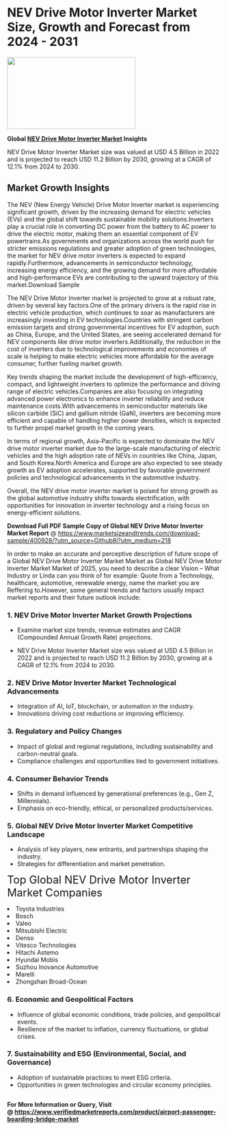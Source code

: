 <H1>NEV Drive Motor Inverter Market Size, Growth and Forecast from 2024 - 2031</H1><img class="aligncenter size-medium wp-image-584254" src="https://thirdeyenews.in/wp-content/uploads/2024/09/Global-Market-Research-300x168.jpeg" alt="" width="300" height="168" /><p><strong>Global&nbsp;<a href="https://www.marketsizeandtrends.com/download-sample/400928/?utm_source=Github8j?utm_medium=218">NEV Drive Motor Inverter Market</a> Insights</strong></p><p>NEV Drive Motor Inverter Market size was valued at USD 4.5 Billion in 2022 and is projected to reach USD 11.2 Billion by 2030, growing at a CAGR of 12.1% from 2024 to 2030.</p><p><h2>Market Growth Insights</h2> <p>The NEV (New Energy Vehicle) Drive Motor Inverter market is experiencing significant growth, driven by the increasing demand for electric vehicles (EVs) and the global shift towards sustainable mobility solutions.Inverters play a crucial role in converting DC power from the battery to AC power to drive the electric motor, making them an essential component of EV powertrains.As governments and organizations across the world push for stricter emissions regulations and greater adoption of green technologies, the market for NEV drive motor inverters is expected to expand rapidly.Furthermore, advancements in semiconductor technology, increasing energy efficiency, and the growing demand for more affordable and high-performance EVs are contributing to the upward trajectory of this market.Download Sample</p> <p>The NEV Drive Motor Inverter market is projected to grow at a robust rate, driven by several key factors.One of the primary drivers is the rapid rise in electric vehicle production, which continues to soar as manufacturers are increasingly investing in EV technologies.Countries with stringent carbon emission targets and strong governmental incentives for EV adoption, such as China, Europe, and the United States, are seeing accelerated demand for NEV components like drive motor inverters.Additionally, the reduction in the cost of inverters due to technological improvements and economies of scale is helping to make electric vehicles more affordable for the average consumer, further fueling market growth.</p> <p>Key trends shaping the market include the development of high-efficiency, compact, and lightweight inverters to optimize the performance and driving range of electric vehicles.Companies are also focusing on integrating advanced power electronics to enhance inverter reliability and reduce maintenance costs.With advancements in semiconductor materials like silicon carbide (SiC) and gallium nitride (GaN), inverters are becoming more efficient and capable of handling higher power densities, which is expected to further propel market growth in the coming years.</p> <p>In terms of regional growth, Asia-Pacific is expected to dominate the NEV drive motor inverter market due to the large-scale manufacturing of electric vehicles and the high adoption rate of NEVs in countries like China, Japan, and South Korea.North America and Europe are also expected to see steady growth as EV adoption accelerates, supported by favorable government policies and technological advancements in the automotive industry.</p> <p>Overall, the NEV drive motor inverter market is poised for strong growth as the global automotive industry shifts towards electrification, with opportunities for innovation in inverter technology and a rising focus on energy-efficient solutions.</p> <p></p><p><span class=""><strong>Download Full PDF Sample Copy of Global NEV Drive Motor Inverter Market Report</strong> @ <a href="https://www.marketsizeandtrends.com/download-sample/400928/?utm_source=Github8j?utm_medium=218" target="_blank">https://www.marketsizeandtrends.com/download-sample/400928/?utm_source=Github8j?utm_medium=218</a></span></p><p>In order to make an accurate and perceptive description of future scope of a Global&nbsp;NEV Drive Motor Inverter Market Market as Global&nbsp;NEV Drive Motor Inverter Market Market of 2025, you need to describe a clear Vision &ndash; What Industry or Linda can you think of for example: Quote from a Technology, healthcare, automotive, renewable energy, name the market you are Reffering to.However, some general trends and factors usually impact market reports and their future outlook include:</p><h3>1.&nbsp;<strong>NEV Drive Motor Inverter Market Growth Projections</strong></h3><ul><li>Examine market size trends, revenue estimates and CAGR (Compounded Annual Growth Rate) projections.</li><li><p>NEV Drive Motor Inverter Market size was valued at USD 4.5 Billion in 2022 and is projected to reach USD 11.2 Billion by 2030, growing at a CAGR of 12.1% from 2024 to 2030.</p></li></ul><h3>2.&nbsp;<strong>NEV Drive Motor Inverter Market Technological Advancements</strong></h3><ul><li>Integration of AI, IoT, blockchain, or automation in the industry.</li><li>Innovations driving cost reductions or improving efficiency.</li></ul><h3>3.&nbsp;<strong>Regulatory and Policy Changes</strong></h3><ul><li>Impact of global and regional regulations, including sustainability and carbon-neutral goals.</li><li>Compliance challenges and opportunities tied to government initiatives.</li></ul><h3>4.&nbsp;<strong>Consumer Behavior Trends</strong></h3><ul><li>Shifts in demand influenced by generational preferences (e.g., Gen Z, Millennials).</li><li>Emphasis on eco-friendly, ethical, or personalized products/services.</li></ul><h3>5.&nbsp;<strong>Global NEV Drive Motor Inverter Market Competitive Landscape</strong></h3><ul><li>Analysis of key players, new entrants, and partnerships shaping the industry.</li><li>Strategies for differentiation and market penetration.</li></ul><p data-pm-slice="1 1 []"><span style="color: inherit; font-family: inherit; font-size: 25px;">Top Global NEV Drive Motor Inverter Market Companies</span></p><div class="" data-test-id=""><p><li>Toyota Industries</li><li> Bosch</li><li> Valeo</li><li> Mitsubishi Electric</li><li> Denso</li><li> Vitesco Technologies</li><li> Hitachi Astemo</li><li> Hyundai Mobis</li><li> Suzhou Inovance Automotive</li><li> Marelli</li><li> Zhongshan Broad-Ocean</li></p></div><h3>6.&nbsp;<strong>Economic and Geopolitical Factors</strong></h3><ul><li>Influence of global economic conditions, trade policies, and geopolitical events.</li><li>Resilience of the market to inflation, currency fluctuations, or global crises.</li></ul><h3>7.&nbsp;<strong>Sustainability and ESG (Environmental, Social, and Governance)</strong></h3><ul><li>Adoption of sustainable practices to meet ESG criteria.</li><li>Opportunities in green technologies and circular economy principles.</li></ul><h2><strong style="font-size: 14px;">For More Information or Query, Visit @&nbsp;</strong><a style="background-color: #ffffff; font-size: 14px;" href="https://www.marketsizeandtrends.com/report/nev-drive-motor-inverter-market/" target="_blank">https://www.verifiedmarketreports.com/product/airport-passenger-boarding-bridge-market</a></h2>
